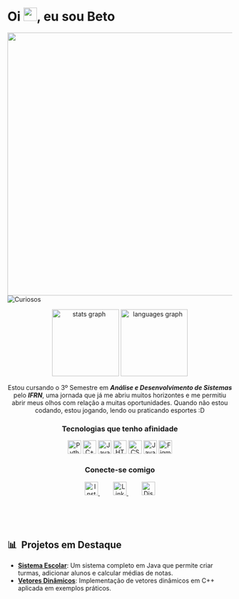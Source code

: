 <h1 align="left">Oi <img src="https://raw.githubusercontent.com/kaueMarques/kaueMarques/master/hi.gif" height="30px">, eu sou Beto</h1>
<img align="right" height="590em" src= "https://raw.githubusercontent.com/gist/luiizr/80ccfdb8c92acf020678eb204bb5f242/raw/4b721f9d24125237573618391ad7ca6ce32117aa/Githubcard.svg"/>
<p align="left"> <img src="https://komarev.com/ghpvc/?username=luiizr&color=09A5A5" alt="Curiosos " /> </p>

<div align="center">
  <img src="https://github-readme-stats.vercel.app/api?username=luiizr&show_icons=true&count_private=true&hide_border=true&title_color=00bfbf&icon_color=00bfbf&text_color=c9d1d9&bg_color=0d1117" height="150" alt="stats graph" />
  <img src="https://github-readme-stats.vercel.app/api/top-langs?username=euBertinho&layout=compact&hide_border=true&title_color=00bfbf&text_color=00bfbf&bg_color=0d1117" height="150" alt="languages graph" />
</div>

<p align="center">Estou cursando o 3º Semestre em <Strong><em>Análise e Desenvolvimento de Sistemas</em></Strong> pelo <Strong><em>IFRN</em></Strong>, uma jornada que já me abriu muitos horizontes e me permitiu abrir meus olhos com relação a muitas oportunidades. Quando não estou codando, estou jogando, lendo ou praticando esportes :D</p>

<div class="container">
  <div align="center">
    <h3>Tecnologias que tenho afinidade</h3>
    <img src="https://cdn.jsdelivr.net/gh/devicons/devicon/icons/python/python-original.svg" height="30" alt="Python logo" />
    <img src="https://cdn.jsdelivr.net/gh/devicons/devicon/icons/cplusplus/cplusplus-original.svg" height="30" alt="C++ logo" />
    <img src="https://cdn.jsdelivr.net/gh/devicons/devicon/icons/java/java-original.svg" height="30" alt="Java logo" />
    <img src="https://cdn.jsdelivr.net/gh/devicons/devicon/icons/html5/html5-original.svg" height="30" alt="HTML5 logo" />
    <img src="https://cdn.jsdelivr.net/gh/devicons/devicon/icons/css3/css3-original.svg" height="30" alt="CSS3 logo" />
    <img src="https://cdn.jsdelivr.net/gh/devicons/devicon/icons/javascript/javascript-original.svg" height="30" alt="JavaScript logo" />
    <img src="https://cdn.jsdelivr.net/gh/devicons/devicon/icons/figma/figma-original.svg" height="30" alt="Figma logo" />
  </div>
  
  <div align="center">
    <h3>Conecte-se comigo</h3>
    <a href="https://www.instagram.com/luiiz.rs/" target="_blank" style="margin: 0 15px;">
      <img src="https://upload.wikimedia.org/wikipedia/commons/a/a5/Instagram_icon.png" height="30" alt="Instagram logo"/>
    </a>
    <a href="https://www.linkedin.com/in/luiz-roberto-desenvolvedor/" target="_blank" style="margin: 0 15px;">
      <img src="https://cdn.jsdelivr.net/gh/devicons/devicon/icons/linkedin/linkedin-original.svg" height="30" alt="LinkedIn logo"/>
    </a>
    <a href="https://discord.com/invite/#" target="_blank" style="margin: 0 15px;">
      <img src="https://i.ebayimg.com/images/g/2CQAAOSwo41mrpGl/s-l1600.jpg" height="30" alt="Discord logo"/>
    </a>
  </div>
</div>

<br><br><br>

## 📊 &nbsp;Projetos em Destaque
- **[Sistema Escolar](https://github.com/luiizr/SistemaEscolar_poo.java)**: Um sistema completo em Java que permite criar turmas, adicionar alunos e calcular médias de notas.
- **[Vetores Dinâmicos](https://github.com/luiizr/Vetores-Dinamicos)**: Implementação de vetores dinâmicos em C++ aplicada em exemplos práticos.


<br><br>
<br clear="both">

